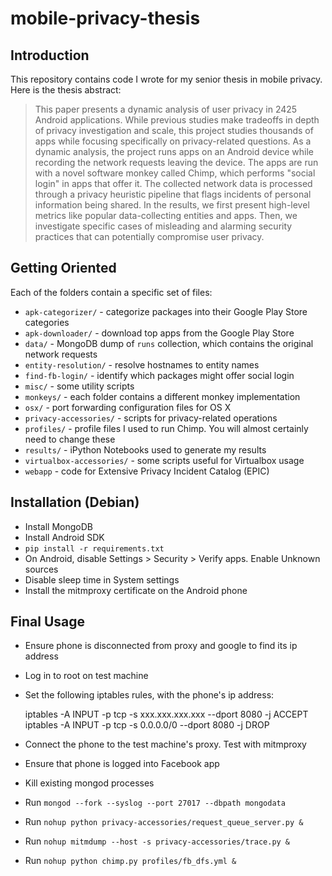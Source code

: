 
mobile-privacy-thesis
=====================

Introduction
---
This repository contains code I wrote for my senior thesis in mobile privacy. Here is the thesis abstract:

> This paper presents a dynamic analysis of user privacy in 2425 Android applications. While previous studies make tradeoffs in depth of privacy investigation and scale, this project studies thousands of apps while focusing specifically on privacy-related questions. As a dynamic analysis, the project runs apps on an Android device while recording the network requests leaving the device. The apps are run with a novel software monkey called Chimp, which performs "social login" in apps that offer it. The collected network data is processed through a privacy heuristic pipeline that flags incidents of personal information being shared. In the results, we first present high-level metrics like popular data-collecting entities and apps. Then, we investigate specific cases of misleading and alarming security practices that can potentially compromise user privacy.

Getting Oriented
---
Each of the folders contain a specific set of files:
- `apk-categorizer/` - categorize packages into their Google Play Store categories
- `apk-downloader/` - download top apps from the Google Play Store
- `data/` - MongoDB dump of `runs` collection, which contains the original network requests
- `entity-resolution/` - resolve hostnames to entity names
- `find-fb-login/` - identify which packages might offer social login
- `misc/` - some utility scripts
- `monkeys/` - each folder contains a different monkey implementation
- `osx/` - port forwarding configuration files for OS X
- `privacy-accessories/` - scripts for privacy-related operations
- `profiles/` - profile files I used to run Chimp. You will almost certainly need to change these
- `results/` - iPython Notebooks used to generate my results
- `virtualbox-accessories/` - some scripts useful for Virtualbox usage
- `webapp` - code for Extensive Privacy Incident Catalog (EPIC)

Installation (Debian)
---
- Install MongoDB
- Install Android SDK
- `pip install -r requirements.txt`
- On Android, disable Settings > Security > Verify apps. Enable Unknown sources
- Disable sleep time in System settings
- Install the mitmproxy certificate on the Android phone

Final Usage
---
- Ensure phone is disconnected from proxy and google to find its ip address
- Log in to root on test machine
- Set the following iptables rules, with the phone's ip address:
    
    iptables -A INPUT -p tcp -s xxx.xxx.xxx.xxx --dport 8080 -j ACCEPT
    iptables -A INPUT -p tcp -s 0.0.0.0/0 --dport 8080 -j DROP

- Connect the phone to the test machine's proxy. Test with mitmproxy
- Ensure that phone is logged into Facebook app
- Kill existing mongod processes
- Run `mongod --fork --syslog --port 27017 --dbpath mongodata`
- Run `nohup python privacy-accessories/request_queue_server.py &`
- Run `nohup mitmdump --host -s privacy-accessories/trace.py &`
- Run `nohup python chimp.py profiles/fb_dfs.yml &`
